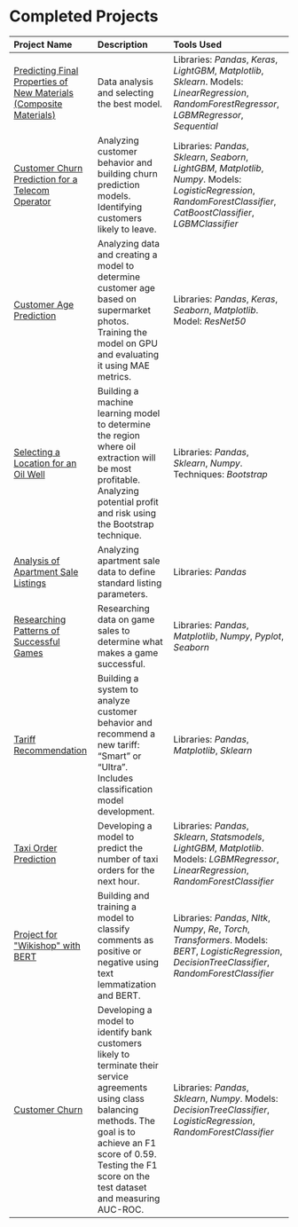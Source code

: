 # Completed Projects

| Project Name | Description | Tools Used |
| :---------------------- | :---------------------- | :---------------------- |
| [Predicting Final Properties of New Materials (Composite Materials)](CompositeMaterials) | Data analysis and selecting the best model. | Libraries: *Pandas*, *Keras*, *LightGBM*, *Matplotlib*, *Sklearn*. Models: *LinearRegression*, *RandomForestRegressor*, *LGBMRegressor*, *Sequential* |
| [Customer Churn Prediction for a Telecom Operator](CustomerChurnForecasting) | Analyzing customer behavior and building churn prediction models. Identifying customers likely to leave. | Libraries: *Pandas*, *Sklearn*, *Seaborn*, *LightGBM*, *Matplotlib*, *Numpy*. Models: *LogisticRegression*, *RandomForestClassifier*, *CatBoostClassifier*, *LGBMClassifier* |
| [Customer Age Prediction](ComputerVision) | Analyzing data and creating a model to determine customer age based on supermarket photos. Training the model on GPU and evaluating it using MAE metrics. | Libraries: *Pandas*, *Keras*, *Seaborn*, *Matplotlib*. Model: *ResNet50* |
| [Selecting a Location for an Oil Well](MachineLearning) | Building a machine learning model to determine the region where oil extraction will be most profitable. Analyzing potential profit and risk using the Bootstrap technique. | Libraries: *Pandas*, *Sklearn*, *Numpy*. Techniques: *Bootstrap* |
| [Analysis of Apartment Sale Listings](RealEstateMarketResearch) | Analyzing apartment sale data to define standard listing parameters. | Libraries: *Pandas* |
| [Researching Patterns of Successful Games](SuccessOfTheGames) | Researching data on game sales to determine what makes a game successful. | Libraries: *Pandas*, *Matplotlib*, *Numpy*, *Pyplot*, *Seaborn* |
| [Tariff Recommendation](TariffRecommendation) | Building a system to analyze customer behavior and recommend a new tariff: “Smart” or “Ultra”. Includes classification model development. | Libraries: *Pandas*, *Matplotlib*, *Sklearn* |
| [Taxi Order Prediction](TimeSeries) | Developing a model to predict the number of taxi orders for the next hour. | Libraries: *Pandas*, *Sklearn*, *Statsmodels*, *LightGBM*, *Matplotlib*. Models: *LGBMRegressor*, *LinearRegression*, *RandomForestClassifier* |
| [Project for "Wikishop" with BERT](СommentСlassificationBERT) | Building and training a model to classify comments as positive or negative using text lemmatization and BERT. | Libraries: *Pandas*, *Nltk*, *Numpy*, *Re*, *Torch*, *Transformers*. Models: *BERT*, *LogisticRegression*, *DecisionTreeClassifier*, *RandomForestClassifier* |
| [Customer Churn](СustomerСhurn) | Developing a model to identify bank customers likely to terminate their service agreements using class balancing methods. The goal is to achieve an F1 score of 0.59. Testing the F1 score on the test dataset and measuring AUC-ROC. | Libraries: *Pandas*, *Sklearn*, *Numpy*. Models: *DecisionTreeClassifier*, *LogisticRegression*, *RandomForestClassifier* |


